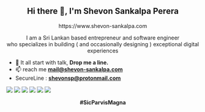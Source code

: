 <h2 align="center">Hi there 👋, I'm Shevon Sankalpa Perera</h2>
<p align="center">https://www.shevon-sankalpa.com</p>
<p align="center">I am a Sri Lankan based entrepreneur and software engineer<br>who specializes in building ( and occasionally designing ) exceptional digital experiences</p>



- 💬 It all start with talk, **Drop me a line.**
- 📫 reach me **mail@shevon-sankalpa.com**
- SecureLine : **shevonsp@protonmail.com**


[<img src="https://img.shields.io/badge/-CONNECT-blue?style=for-the-badge&logo=facebook&logoColor=white" />][facebook]
[<img src="https://img.shields.io/badge/-CONNECT-blue?style=for-the-badge&logo=Linkedin" />][linkedin]
[<img src="https://img.shields.io/badge/-Follow-E4405F?style=for-the-badge&logo=Instagram&logoColor=white" />][instagram]
[<img src="https://img.shields.io/badge/-Follow-blue?style=for-the-badge&logo=Twitter&logoColor=white" />][twitter]
[<img src="https://img.shields.io/badge/-Follow-FFE59D?style=for-the-badge&logo=clubhouse&logoColor=black" />][clubhouse]
[<img src="https://img.shields.io/badge/-message-37AFE2?style=for-the-badge&logo=telegram&logoColor=white" />][telegram]

<p align="center"><b>#SicParvisMagna</b></p>

[facebook]: https://www.facebook.com/shevonsankalpa
[linkedin]: https://www.linkedin.com/in/shevonsankalpa
[instagram]: https://www.instagram.com/shevon-sankalpa
[twitter]: https://www.twitter.com/
[clubhouse]: https://www.clubhouse.com
[Telegram]: https://www.clubhouse.com
